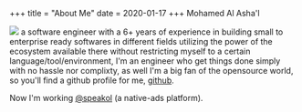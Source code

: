 +++
title = "About Me"
date = 2020-01-17
+++
Mohamed Al Asha'l

![](https://www.gravatar.com/avatar/c6e74b9bfc112e4d18bec815e7ee9242?s=700)
a software engineer with a 6+ years of experience in building small to enterprise ready softwares in different fields utilizing the power of the ecosystem available there without restricting myself to a certain language/tool/environment, I'm an engineer who get things done simply with no hassle nor complixty, as well I'm a big fan of the opensource world, so you'll find a github profile for me, [github](https://github.com/alash3al).


Now I'm working [@speakol](https://speakol.com) (a native-ads platform).
